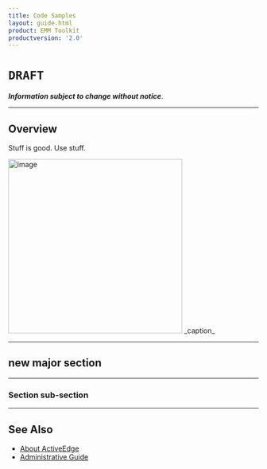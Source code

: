 ```yaml
---
title: Code Samples
layout: guide.html
product: EMM Toolkit
productversion: '2.0'
---
```


# `DRAFT`

**_Information subject to change without notice_**. 

-----

## Overview

Stuff is good. Use stuff. 

<img alt="image" style="height:350px" src="active_edge_01.png"/>
_caption_
<br>

-----

## new major section

-----

### Section sub-section

-----

## See Also

* [About ActiveEdge](../about)
* [Administrative Guide](../setup)
